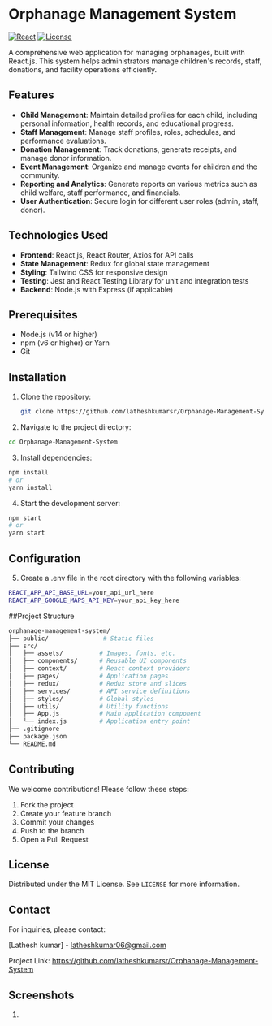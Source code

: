 # Orphanage Management System

[![React](https://img.shields.io/badge/React-20232A?style=for-the-badge&logo=react&logoColor=61DAFB)](https://reactjs.org/)
[![License](https://img.shields.io/badge/License-MIT-blue)](https://opensource.org/licenses/MIT)

A comprehensive web application for managing orphanages, built with React.js. This system helps administrators manage children's records, staff, donations, and facility operations efficiently.

## Features

- **Child Management**: Maintain detailed profiles for each child, including personal information, health records, and educational progress.
- **Staff Management**: Manage staff profiles, roles, schedules, and performance evaluations.
- **Donation Management**: Track donations, generate receipts, and manage donor information.
- **Event Management**: Organize and manage events for children and the community.
- **Reporting and Analytics**: Generate reports on various metrics such as child welfare, staff performance, and financials.
- **User  Authentication**: Secure login for different user roles (admin, staff, donor).

## Technologies Used

- **Frontend**: React.js, React Router, Axios for API calls
- **State Management**: Redux for global state management
- **Styling**: Tailwind CSS for responsive design
- **Testing**: Jest and React Testing Library for unit and integration tests
- **Backend**: Node.js with Express (if applicable)

## Prerequisites

- Node.js (v14 or higher)
- npm (v6 or higher) or Yarn
- Git

## Installation

1. Clone the repository:
   ```bash
   git clone https://github.com/latheshkumarsr/Orphanage-Management-System.git

2. Navigate to the project directory:
```bash
cd Orphanage-Management-System
```
3. Install dependencies:
```bash
npm install
# or
yarn install
```
4. Start the development server:

```bash
npm start
# or
yarn start
```
## Configuration

5. Create a .env file in the root directory with the following variables:
```bash
REACT_APP_API_BASE_URL=your_api_url_here
REACT_APP_GOOGLE_MAPS_API_KEY=your_api_key_here
```
##Project Structure
```bash
orphanage-management-system/
├── public/               # Static files
├── src/
│   ├── assets/          # Images, fonts, etc.
│   ├── components/      # Reusable UI components
│   ├── context/         # React context providers
│   ├── pages/           # Application pages
│   ├── redux/           # Redux store and slices
│   ├── services/        # API service definitions
│   ├── styles/          # Global styles
│   ├── utils/           # Utility functions
│   ├── App.js           # Main application component
│   └── index.js         # Application entry point
├── .gitignore
├── package.json
└── README.md
```
## Contributing
We welcome contributions! Please follow these steps:

1. Fork the project
2. Create your feature branch 
3. Commit your changes 
4. Push to the branch 
5. Open a Pull Request

## License
Distributed under the MIT License. See `LICENSE` for more information.

## Contact
For inquiries, please contact: 

[Lathesh kumar] - latheshkumar06@gmail.com

Project Link: https://github.com/latheshkumarsr/Orphanage-Management-System

## Screenshots
1. 


